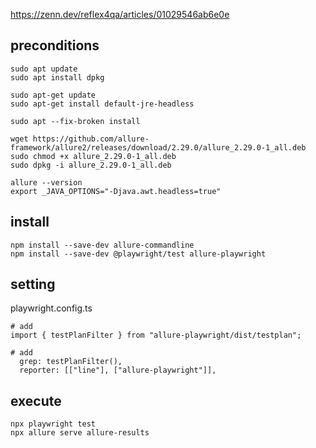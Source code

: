 https://zenn.dev/reflex4qa/articles/01029546ab6e0e

## preconditions
```
sudo apt update
sudo apt install dpkg 

sudo apt-get update
sudo apt-get install default-jre-headless

sudo apt --fix-broken install

wget https://github.com/allure-framework/allure2/releases/download/2.29.0/allure_2.29.0-1_all.deb
sudo chmod +x allure_2.29.0-1_all.deb
sudo dpkg -i allure_2.29.0-1_all.deb

allure --version
export _JAVA_OPTIONS="-Djava.awt.headless=true"
```

## install
```
npm install --save-dev allure-commandline
npm install --save-dev @playwright/test allure-playwright
```

## setting
playwright.config.ts
```
# add
import { testPlanFilter } from "allure-playwright/dist/testplan";

# add
  grep: testPlanFilter(),
  reporter: [["line"], ["allure-playwright"]],
```

## execute
```
npx playwright test
npx allure serve allure-results

```